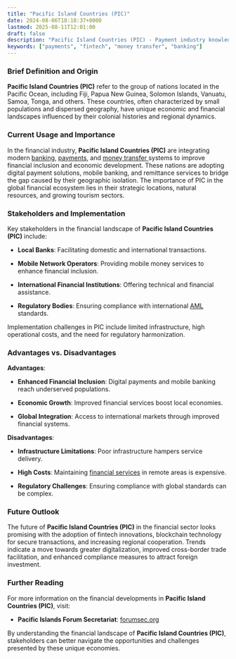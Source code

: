 ```yaml
---
title: "Pacific Island Countries (PIC)"
date: 2024-08-06T18:18:37+0000
lastmod: 2025-08-11T12:01:00
draft: false
description: "Pacific Island Countries (PIC) - Payment industry knowledge and insights"
keywords: ["payments", "fintech", "money transfer", "banking"]
---
```


### Brief Definition and Origin

**Pacific Island Countries (PIC)** refer to the group of nations located in the Pacific Ocean, including Fiji, Papua New Guinea, Solomon Islands, Vanuatu, Samoa, Tonga, and others. These countries, often characterized by small populations and dispersed geography, have unique economic and financial landscapes influenced by their colonial histories and regional dynamics.

### Current Usage and Importance

In the financial industry, **Pacific Island Countries (PIC)** are integrating modern [banking](https://faisalkhan.com/solutions/banking/), [payments](https://faisalkhan.com/solutions/payments/), and [money transfer ](https://faisalkhan.com/solutions/money-transfer-and-remittances/)systems to improve financial inclusion and economic development. These nations are adopting digital payment solutions, mobile banking, and remittance services to bridge the gap caused by their geographic isolation. The importance of PIC in the global financial ecosystem lies in their strategic locations, natural resources, and growing tourism sectors.

### Stakeholders and Implementation

Key stakeholders in the financial landscape of **Pacific Island Countries (PIC)** include:

- **Local Banks**: Facilitating domestic and international transactions.

- **Mobile Network Operators**: Providing mobile money services to enhance financial inclusion.

- **International Financial Institutions**: Offering technical and financial assistance.

- **Regulatory Bodies**: Ensuring compliance with international [AML](https://faisalkhan.com/solutions/risk-and-compliance/anti-money-laundering-aml/) standards.

Implementation challenges in PIC include limited infrastructure, high operational costs, and the need for regulatory harmonization.

### Advantages vs. Disadvantages

**Advantages**:

- **Enhanced Financial Inclusion**: Digital payments and mobile banking reach underserved populations.

- **Economic Growth**: Improved financial services boost local economies.

- **Global Integration**: Access to international markets through improved financial systems.

**Disadvantages**:

- **Infrastructure Limitations**: Poor infrastructure hampers service delivery.

- **High Costs**: Maintaining [financial services](https://faisalkhanllc.xyz/resources/payments-wiki/f/financial-services/) in remote areas is expensive.

- **Regulatory Challenges**: Ensuring compliance with global standards can be complex.

### Future Outlook

The future of **Pacific Island Countries (PIC)** in the financial sector looks promising with the adoption of fintech innovations, blockchain technology for secure transactions, and increasing regional cooperation. Trends indicate a move towards greater digitalization, improved cross-border trade facilitation, and enhanced compliance measures to attract foreign investment.

### Further Reading

For more information on the financial developments in **Pacific Island Countries (PIC)**, visit:

- **Pacific Islands Forum Secretariat**: [forumsec.org](https://www.forumsec.org/)

By understanding the financial landscape of **Pacific Island Countries (PIC)**, stakeholders can better navigate the opportunities and challenges presented by these unique economies.